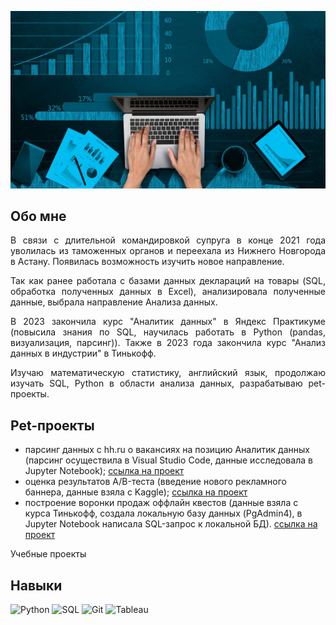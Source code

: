 ![Header](https://github.com/KuznetsovAnastasiia/kuznetsovAnastasiia/blob/main/assets/d02f20e555c6f31bb3d358cae5bdcf11.jpg)

## Обо мне
<div style="text-align: justify">

В связи с длительной командировкой супруга в конце 2021 года уволилась из таможенных органов и переехала из Нижнего Новгорода в Астану. Появилась возможность изучить новое направление.

Так как ранее работала с базами данных деклараций на товары (SQL, обработка полученных данных в Excel), анализировала полученные данные, выбрала направление Анализа данных.

В 2023 закончила курс "Аналитик данных" в Яндекс Практикуме (повысила знания по SQL, научилась работать в Python (pandas, визуализация, парсинг)). Также в 2023 года закончила курс "Анализ данных в индустрии" в Тинькофф.

Изучаю математическую статистику, английский язык, продолжаю изучать SQL, Python в области анализа данных, разрабатываю pet-проекты. </div>

## Pet-проекты

- парсинг данных с hh.ru о вакансиях на позицию Аналитик данных (парсинг осуществила в Visual Studio Code, данные исследовала в Jupyter Notebook);
[ссылка на проект](https://github.com/KuznetsovAnastasiia/HH_RU_PARSING/blob/main/HH_RU_PARSING.ipynb)
- оценка результатов A/B-теста (введение нового рекламного баннера, данные взяла с Kaggle);
[ссылка на проект](https://github.com/KuznetsovAnastasiia/AB-TEST-ADVERTISING/blob/main/AB%20TEST%20ADVERTISING.ipynb)
- построение воронки продаж оффлайн квестов (данные взяла с курса Тинькофф, создала локальную базу данных (PgAdmin4), в Jupyter Notebook написала SQL-запрос к локальной БД).
[ссылка на проект](https://github.com/KuznetsovAnastasiia/SQL_QUESTS_FUNNEL/blob/main/SQL_QUESTS_FUNNEL.ipynb)

Учебные проекты

## Навыки

![Python](https://img.shields.io/badge/Python-00BEF2?style=for-the-badge&logo=Python)
![SQL](https://img.shields.io/badge/SQL-00BEF2?style=for-the-badge&logo=PostgreSQL)
![Git](https://img.shields.io/badge/Git-00BEF2?style=for-the-badge&logo=Git)
![Tableau](https://img.shields.io/badge/Tableau-00BEF2?style=for-the-badge&logo=Tableau)